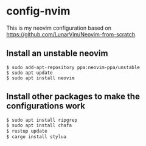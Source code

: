 # config-nvim
This is my neovim configuration based on https://github.com/LunarVim/Neovim-from-scratch.

## Install an unstable neovim
```
$ sudo add-apt-repository ppa:neovim-ppa/unstable
$ sudo apt update
$ sudo apt install neovim

```
## Install other packages to make the configurations work
```zsh
$ sudo apt install ripgrep
$ sudo apt install chafa
$ rustup update
$ cargo install stylua
```
